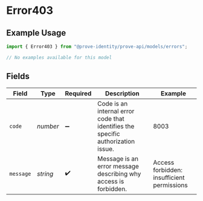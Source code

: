 # Error403

## Example Usage

```typescript
import { Error403 } from "@prove-identity/prove-api/models/errors";

// No examples available for this model
```

## Fields

| Field                                                                            | Type                                                                             | Required                                                                         | Description                                                                      | Example                                                                          |
| -------------------------------------------------------------------------------- | -------------------------------------------------------------------------------- | -------------------------------------------------------------------------------- | -------------------------------------------------------------------------------- | -------------------------------------------------------------------------------- |
| `code`                                                                           | *number*                                                                         | :heavy_minus_sign:                                                               | Code is an internal error code that identifies the specific authorization issue. | 8003                                                                             |
| `message`                                                                        | *string*                                                                         | :heavy_check_mark:                                                               | Message is an error message describing why access is forbidden.                  | Access forbidden: insufficient permissions                                       |